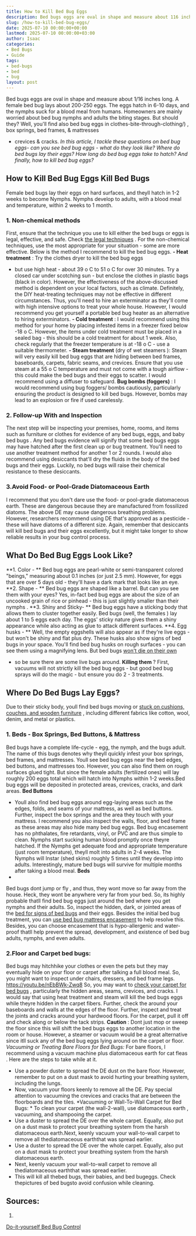 ```yaml
---
title: How to Kill Bed Bug Eggs
description: Bed bugs eggs are oval in shape and measure about 116 inches long. A female bed bug lays about 200-250 eggs. The eggs hatch in 6-10 days, and the nymphs suck...
slug: /how-to-kill-bed-bug-eggs/
date: 2025-07-10 00:00:00+00:00
lastmod: 2025-07-10 00:00:00+03:00
author: Isaac
categories:
- Bed Bugs
- Guide
tags:
- bed-bugs
- bed
- bug
layout: post
---
```

Bed bugs eggs
are oval in shape and measure about 1/16 inches long. A female bed bug lays about 200-250 eggs. The eggs hatch in 6-10 days, and the nymphs suck for a blood meal from humans.
Homeowners are mainly worried about bed bug nymphs and adults  the biting stages. But should they?
Well, you'll find also bed bug eggs in
clothes-bite-through-clothing/)
, box springs, bed frames, &
mattresses
- crevices & cracks.
*In this article, I tackle these questions on bed bug eggs- can you see bed bug eggs - what do they look like? Where do bed bugs lay their eggs? How long do bed bug eggs take to hatch? And finally, how to kill bed bug eggs?*

## How to Kill Bed Bug Eggs  Kill Bed Bugs
Female bed bugs lay their eggs on hard surfaces, and theyll hatch in 1-2 weeks to become Nymphs. Nymphs develop to adults, with a blood meal and temperature, within 2 weeks to 1 month.
### **1. Non-chemical methods**
First, ensure that the technique you use to kill either the bed bugs or eggs is legal, effective, and safe. Check
[the legal techniques](https://www.epa.gov/bedbugs/stay-legal-and-safe-treating-bed-bugs)
.
For the non-chemical techniques, use the most appropriate for your situation - some are more effective. Below is the method I recommend to
kill the bed bug
eggs.
**- Heat treatment**
: Try the
clothes dryer to kill the bed bug eggs
- but use high heat - about 39
o
C to 51
o
C for over 30 minutes. Try a closed car under scotching sun - but enclose the clothes in plastic bags (black in color).
However, the effectiveness of the above-discussed method is dependent on your local factors, such as climate. Definitely, the DIY heat-treating techniques may not be effective in different circumstances.
Thus, you'll need to hire an exterminator as they'll come with high intensive options to treat your whole house. However, I would recommend you get yourself a
portable bed bug heater
as an alternative to hiring exterminators.
**- Cold treatment**
: I would recommend using this method for your home by placing infested items in a freezer fixed below -18
o
C.
However, the items under cold treatment must be placed in a sealed bag - this should be a cold treatment for about 1 week.
Also, check regularly that the freezer temperature is at -18
o
C - use a suitable thermometer.
**- Steam treatment**
(dry of wet
steamers
): Steam will very easily kill bed bug eggs that are hiding between bed frames, baseboards, carpets, fabric seams, and crevices.
Ensure that you use steam at a 55
o
C temperature and must not come with a tough airflow - this could make the bed bugs and their eggs to scatter. I would recommend using a diffuser to safeguard.
**Bug bombs (foggers)**
: I would recommend using
bug foggers/ bombs
cautiously, particularly ensuring the product is designed to kill bed bugs. However, bombs may lead to an explosion or fire if used carelessly.

### 2. Follow-up With and Inspection
The next step will be inspecting your premises, home, rooms, and items such as furniture or clothes for evidence of any bed bugs, eggs, and
baby bed bugs
.
Any bed bugs evidence will signify that some bed bugs eggs may have hatched after the first clean up or bug treatment. You'll need to use another treatment method for another 1 or 2 rounds.
I would also recommend using desiccants that'll dry the fluids in the body of the bed bugs and their eggs. Luckily, no bed bugs will raise their chemical resistance to these desiccants.
### 3.Avoid Food- or Pool-Grade Diatomaceous Earth
I recommend that you don't dare use the food- or pool-grade diatomaceous earth. These are dangerous because they are manufactured from fossilized diatoms.
The above DE may cause dangerous breathing problems. However, researchers recommend using DE that's approved as a pesticide - these will have diatoms of a different size.
Again, remember that
desiccants will kill bed bugs
and their eggs excellently, but it might take longer to show reliable results in your bug control process.
## What Do Bed Bug Eggs Look Like?
**1. Color - **
Bed bug eggs
are pearl-white or semi-transparent colored "beings," measuring about 0.1 inches (or just 2.5 mm).
However, for eggs that are over 5 days old - they'll have a dark mark that looks like an eye.
**2. Shape - **
Bed bug eggs are shaped like a barrel. But can you see them with your eyes?
Yes, in-fact bed bug eggs are about the size of an uncooked grain of rice or pinhead - this is just slightly smaller than
their nymphs
.
**3. Shiny and Sticky- **
Bed bug eggs have a sticking body that allows them to cluster together easily.
Bed bugs (well, the females
) lay about 1 to 5 eggs each day.
The eggs' sticky nature gives them a shiny appearance while also acting as glue to attack different surfaces.
**4. Egg husks - **
Well, the empty eggshells will also appear as if they're live eggs - but won't be shiny and flat plus dry. These husks also show signs of
bed bugs
in your space.
You'll find
bed bug husks on rough surfaces - you can see
them using a magnifying lens. But bed bugs
[won't die on their own](https://entomologytoday.org/2016/11/17/which-insecticide-spray-should-you-use-for-bed-bug-eggs/)
- so be sure there are some live bugs around.
**Killing them**
? First, vacuums will not strictly kill the bed bug eggs - but good
bed bug sprays
will do the magic - but ensure you do 2 - 3 treatments.
## Where Do Bed Bugs Lay Eggs?
Due to their sticky body, youll find bed bugs moving or
[stuck on cushions, couches, and wooden furniture](https://www.epa.gov/bedbugs/how-find-bed-bugs)
, including different fabrics like cotton, wool, denim, and metal or plastics.
### 1. Beds - Box Springs, Bed Buttons, & Mattress
Bed bugs have a complete life-cycle - egg, the nymph, and the bugs adult. The name of this bugs denotes why theyll quickly infest your box springs, bed frames, and mattresses.
Youll see bed bug eggs near the bed edges, bed buttons, and mattresses too. However, you can also find them on rough surfaces glued tight.
But since the female adults (fertilized ones) will lay roughly 200 eggs total  which will hatch into Nymphs within 1-2 weeks.Bed bug eggs will be deposited in protected areas, crevices, cracks, and dark areas.
**Bed Buttons**
- Youll also find bed bug eggs around egg-laying areas such as the edges, folds, and seams of your mattress, as well as bed buttons. Further, inspect the box springs and the area they touch with your mattress.
I recommend you also inspect the walls, floor, and bed frame as these areas may also hide many bed bug eggs.
Bed bug encasement
has no phthalates, fire retardants, vinyl, or PVC  and are thus simple to clean.
Nymphs start sucking human blood promptly once theyre hatched. If the Nymphs get adequate food and appropriate temperature (just room temperature), theyll molt into adults in 2-4 weeks.
The Nymphs will Instar (shed skins) roughly 5 times until they develop into adults. Interestingly, mature
bed bugs will survive
for multiple months after taking a blood meal.
**Beds**
-
Bed bugs dont jump or fly
, and thus, they wont move so far away from the house. Heck, they wont be anywhere very far from your bed.
So, its highly probable thatll
find bed bug
eggs just around the bed where you get nymphs and their adults. So, inspect the hidden, dark, or jointed areas of the
[bed for signs of bed bugs](https://pestpolicy.com/what-does-bed-bug-poop-look-like/)
and their eggs.
Besides the initial bed bug treatment, you can
[use bed bug mattress encasement](https://pestpolicy.com/best-bed-bug-mattress-encasements/)
to help resolve this. Besides, you can choose encasement that is hypo-allergenic and water-proof thatll help prevent the spread, development, and
existence of bed bug
adults, nymphs, and even adults.
### 2.**Floor and Carpet bed bugs:**
Bed bugs may hitchhike your clothes or even the pets
 but they may eventually hide on your floor or carpet
after talking a full blood meal. So, you might want to inspect under chairs, dressers, and bed frame legs.
https://youtu.be/nEbBWk-Zwq8
So, you may want to
[check your carpet for bed bugs](https://pestpolicy.com/can-bed-bugs-live-in-carpet/)
, particularly the hidden areas, seams, crevices, and cracks. I would say that using heat treatment and steam will
kill the bed bugs
eggs while theyre hidden in the carpet fibers.
Further, check the around your baseboards and walls at the edges of the floor. Further, inspect and treat the joints and cracks around your hardwood floors. For the carpet, pull it off and check along or below the tack strips.
**Caution**
: Dont just mop or sweep the floor since this will shift the bed bugs eggs to another location in the room or house.
However, a steamer or vacuum would be a great alternative since itll suck any of the bed bug eggs lying around on the carpet or floor.
*Vacuuming or Treating Bare Floors for Bed Bugs:*
For bare floors, I recommend using a vacuum machine plus
diatomaceous earth for cat fleas
. Here are the steps to take while at it.
- Use a powder duster to spread the DE dust on the bare floor. However, remember to put on a dust mask to avoid hurting your breathing system, including the lungs.
- Now, vacuum your floors keenly to remove all the DE. Pay special attention to vacuuming the crevices and cracks that are between the floorboards and the tiles.
*Vacuuming or Wall-To-Wall Carpet for Bed Bugs: *
To clean your carpet (the wall-2-wall), use
diatomaceous earth
, vacuuming, and shampooing the carpet.
- Use a duster to spread the DE over the whole carpet. Equally, also put on a dust mask to protect your breathing system from the harsh diatomaceous earth.Next, keenly vacuum your wall-to-wall carpet to remove all thediatomaceous earththat was spread earlier.
- Use a duster to spread the DE over the whole carpet. Equally, also put on a dust mask to protect your breathing system from the harsh diatomaceous earth.
- Next, keenly vacuum your wall-to-wall carpet to remove all thediatomaceous earththat was spread earlier.
- This will kill all thebed bugs, their babies, and bed bugeggs. Check thepictures of bed bugsto avoid confusion while cleaning.
## Sources:
1.
[Do-it-yourself Bed Bug Control](https://www.epa.gov/bedbugs/do-it-yourself-bed-bug-control)
